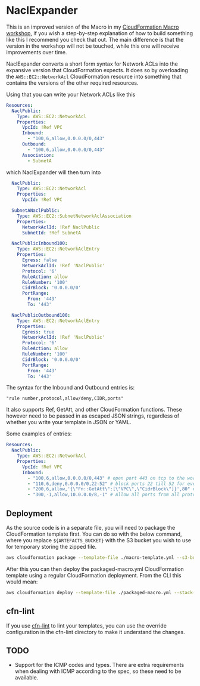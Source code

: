 # NaclExpander

This is an improved version of the Macro in my [CloudFormation Macro workshop](https://github.com/ArjenSchwarz/workshop-cfn-macros), if you wish a step-by-step explanation of how to build something like this I recommend you check that out. The main difference is that the version in the workshop will not be touched, while this one will receive improvements over time.

NaclExpander converts a short form syntax for Network ACLs into the expansive version that CloudFormation expects. It does so by overloading the `AWS::EC2::NetworkAcl` CloudFormation resource into something that contains the versions of the other required resources.

Using that you can write your Network ACLs like this

```yaml
Resources:
  NaclPublic:
    Type: AWS::EC2::NetworkAcl
    Properties:
      VpcId: !Ref VPC
      Inbound:
        - "100,6,allow,0.0.0.0/0,443"
      Outbound:
        - "100,6,allow,0.0.0.0/0,443"
      Association:
        - SubnetA
```

which NaclExpander will then turn into

```yaml
  NaclPublic:
    Type: AWS::EC2::NetworkAcl
    Properties:
      VpcId: !Ref VPC

  SubnetANaclPublic:
    Type: AWS::EC2::SubnetNetworkAclAssociation
    Properties:
      NetworkAclId: !Ref NaclPublic
      SubnetId: !Ref SubnetA

  NaclPublicInbound100:
    Type: AWS::EC2::NetworkAclEntry
    Properties:
      Egress: false
      NetworkAclId: !Ref 'NaclPublic'
      Protocol: '6'
      RuleAction: allow
      RuleNumber: '100'
      CidrBlock: '0.0.0.0/0'
      PortRange:
        From: '443'
        To: '443'

  NaclPublicOutbound100:
    Type: AWS::EC2::NetworkAclEntry
    Properties:
      Egress: true
      NetworkAclId: !Ref 'NaclPublic'
      Protocol: '6'
      RuleAction: allow
      RuleNumber: '100'
      CidrBlock: '0.0.0.0/0'
      PortRange:
        From: '443'
        To: '443'
```

The syntax for the Inbound and Outbound entries is:

```
"rule number,protocol,allow/deny,CIDR,ports"
```

It also supports Ref, GetAtt, and other CloudFormation functions. These however need to be passed in as escaped JSON strings, regardless of whether you write your template in JSON or YAML.

Some examples of entries:

```yaml
Resources:
  NaclPublic:
    Type: AWS::EC2::NetworkAcl
    Properties:
      VpcId: !Ref VPC
      Inbound:
        - "100,6,allow,0.0.0.0/0,443" # open port 443 on tcp to the world
        - "110,6,deny,0.0.0.0/0,22-52" # block ports 22 till 52 for everyone
        - "200,6,allow,'{\"Fn::GetAtt\":[\"VPC\",\"CidrBlock\"]}',80" # allow port 80 in the VPC's CidrBlock
        - "300,-1,allow,10.0.0.0/8,-1" # Allow all ports from all protocols from 10.0.0.0/8
```

## Deployment

As the source code is in a separate file, you will need to package the CloudFormation template first. You can do so with the below command, where you replace `${ARTEFACTS_BUCKET}` with the S3 bucket you wish to use for temporary storing the zipped file.

```bash
aws cloudformation package --template-file ./macro-template.yml --s3-bucket ${ARTEFACTS_BUCKET} --output-template-file packaged-macro.yml
```

After this you can then deploy the packaged-macro.yml CloudFormation template using a regular CloudFormation deployment. From the CLI this would mean:

```bash
aws cloudformation deploy --template-file ./packaged-macro.yml --stack-name Macro-NaclExpander --capabilities CAPABILITY_IAM
```

## cfn-lint

If you use [cfn-lint](https://github.com/aws-cloudformation/cfn-python-lint) to lint your templates, you can use the override configuration in the cfn-lint directory to make it understand the changes.

## TODO

* Support for the ICMP codes and types. There are extra requirements when dealing with ICMP according to the spec, so these need to be available.
